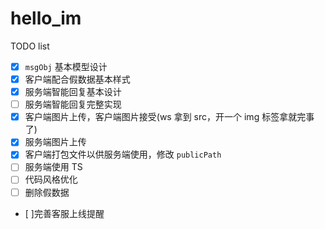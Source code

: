 # hello_im

TODO list
- [x] `msgObj` 基本模型设计
- [x] 客户端配合假数据基本样式
- [x] 服务端智能回复基本设计
- [ ] 服务端智能回复完整实现
- [x] 客户端图片上传，客户端图片接受(ws 拿到 src，开一个 img 标签拿就完事了)
- [x] 服务端图片上传
- [x] 客户端打包文件以供服务端使用，修改 `publicPath`
- [ ] 服务端使用 TS
- [ ] 代码风格优化
- [ ] 删除假数据
- [ ]完善客服上线提醒
